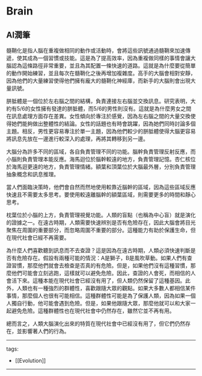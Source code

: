 # Brain

## AI潤筆
髓鞘化是指人腦在重複做相同的動作或活動時，會將這些訊號通過髓鞘來加速傳遞，使其成為一個習慣或技能。這是為了提高效率，因為重複做同樣的事情會讓大腦認為這條路徑非常重要，並且為其配置一條快速的道路。這就是為什麼要從簡單的動作開始練習，並且每次在髓鞘化之後再增加複雜度。高手的大腦會相對安靜，因為他們的大量練習使得他們擁有龐大的髓鞘化神經庫，而新手的大腦則會出現大量訊號。

胼胝體是一個位於左右腦之間的結構，負責連接左右腦並交換訊息。研究表明，大約有5/6的女性擁有發達的胼胝體，而5/6的男性則沒有。這就是為什麼男女之間在訊息處理方面存在差異。女性傾向於專注於感覺，因為左右腦之間的大量交換使得她們能夠做出整體性的結論。女性的話題也有時會跳躍，因為她們同時討論多個主題。相反，男性更容易專注於單一主題，因為他們較少的胼胝體使得大腦更容易將訊息先放在一邊進行較深入的處理，再將其轉移到另一邊。

大腦分為許多不同的區域，各自負責管理不同的功能。腦幹負責管理反射反應，而小腦則負責管理本能反應。海馬迴位於腦幹較遠的地方，負責管理記憶。杏仁核位於海馬迴更遠的地方，負責管理情緒。額葉和頂葉位於大腦最外層，分別負責管理抽象概念和訊息推理。

當人們面臨決策時，他們會自然而然地使用較靠近腦幹的區域，因為這些區域反應快速且不需要太多思考。要使用較遠離腦幹的額葉區域，則需要更多的時間和靜心思考。

枕葉位於小腦的上方，負責管理視覺功能。人類的盲點（也稱為中心盲）就是演化的證據之一。在遠古時期，人類需要快速辨別是否有危險存在，因此大腦會將目光聚焦在周圍的重要部分，而忽略周圍不重要的部分。這種能力有助於保護生命，但在現代社會已經不再需要。

為什麼人們喜歡聽到訊息而不去查證？這是因為在遠古時期，人類必須快速判斷是否有危險存在。假設有兩種可能的情況：A是獅子，B是風吹草動。如果人們有查證習慣，那麼他們就會去檢查是否真的有危險。但是，如果他們沒有這種習慣，那麼他們可能會立刻逃跑，這樣就可以避免危險。因此，查證的人會死，而相信的人會活下來。這種本能在現代社會已經沒有用了，但人類仍然保留了這種基因。此外，人類也有一種強烈的群體性，喜歡跟隨大眾的觀點。如果大多數人都相信某件事情，那麼個人也很有可能相信。這種群體性可能是為了保護人類，因為如果一個人獨自行動，他可能會遇到危險。但是，如果他跟隨大眾，那麼他就可以和大家一起避免危險。這種群體性也在現代社會中仍然存在，雖然它並不再有用。

總而言之，人類大腦演化出來的特質在現代社會中已經沒有用了，但它們仍然存在，並影響著人們的行為。


---
tags:
  - [[Evolution]]
  
---
